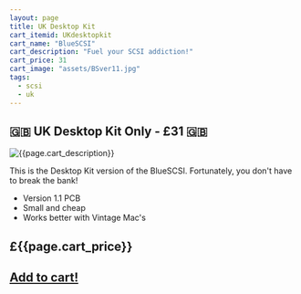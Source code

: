```yaml
---
layout: page
title: UK Desktop Kit
cart_itemid: UKdesktopkit
cart_name: "BlueSCSI"
cart_description: "Fuel your SCSI addiction!"
cart_price: 31
cart_image: "assets/BSver11.jpg"
tags: 
  - scsi
  - uk
---
```


## 🇬🇧 UK Desktop Kit Only - £31 🇬🇧

![{{page.cart_description}}]({{page.cart_image}})

This is the Desktop Kit version of the BlueSCSI. Fortunately, you don't have to break the bank!

* Version 1.1 PCB
* Small and cheap
* Works better with Vintage Mac's 


## £{{page.cart_price}}

## [Add to cart!](/cart#{{page.cart_itemid}})